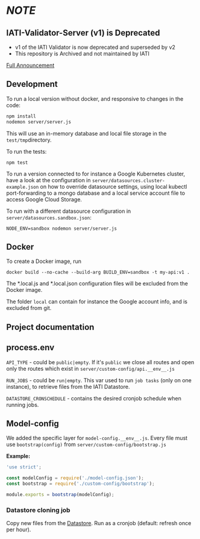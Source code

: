# _NOTE_

## IATI-Validator-Server (v1) is Deprecated
- v1 of the IATI Validator is now deprecated and superseded by v2
- This repository is Archived and not maintained by IATI

[Full Announcement](https://iatistandard.org/en/news/iati-focuses-on-improving-data-quality-by-enhancing-validator-services/)


Development
-----------

To run a local version without docker, and responsive to changes in the code:

```sh
npm install
nodemon server/server.js
```

This will use an in-memory database and local file storage in the `test/tmp`directory.

To run the tests:

```shell
npm test
```

To run a version connected to for instance a Google Kubernetes cluster, have a look at the configuration in `server/datasources.cluster-example.json` on how to override datasource settings, using local kubectl port-forwarding to a mongo database and a local service account file to access Google Cloud Storage.

To run with a different datasource configuration in `server/datasources.sandbox.json`:

```shell
NODE_ENV=sandbox nodemon server/server.js
```

Docker
------

To create a Docker image, run

```shell
docker build --no-cache --build-arg BUILD_ENV=sandbox -t my-api:v1 .
```

The *.local.js and *.local.json configuration files will be excluded from the Docker image.

The folder `local` can contain for instance the Google account info, and is excluded from git.

Project documentation
------

## process.env

`API_TYPE` - could be `public|empty`. If it's `public` we close all routes and open only the routes which exist in `server/custom-config/api.__env__.js`

`RUN_JOBS` - could be `run|empty`. This var used to run `job tasks` (only on one instance), to retrieve files from the IATI Datastore.

`DATASTORE_CRONSCHEDULE` - contains the desired cronjob schedule when running jobs.

## Model-config

We added the specific layer for `model-config.__env__.js`. Every file must use `bootstrap(config)` from `server/custom-config/bootstrap.js`

**Example:**

```js
'use strict';

const modelConfig = require('./model-config.json');
const bootstrap = require('./custom-config/bootstrap');

module.exports = bootstrap(modelConfig);
```

### Datastore cloning job

Copy new files from the [Datastore](https://api.datastore.iati.cloud/api/datasets). Run as a cronjob (default: refresh once per hour).
